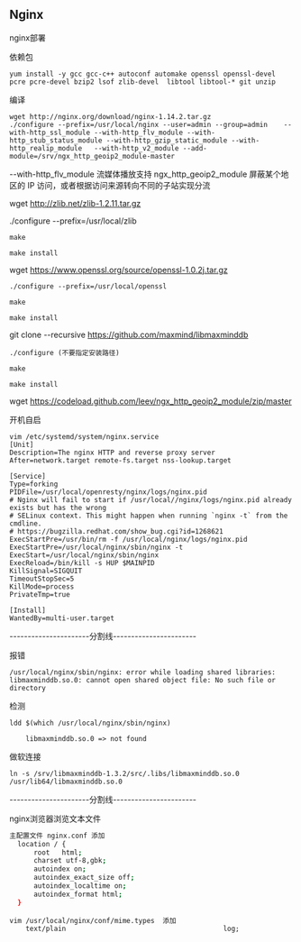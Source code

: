 ## Nginx

nginx部署

依赖包

```shell script
yum install -y gcc gcc-c++ autoconf automake openssl openssl-devel pcre pcre-devel bzip2 lsof zlib-devel  libtool libtool-* git unzip
```

编译

```shell script
wget http://nginx.org/download/nginx-1.14.2.tar.gz
./configure --prefix=/usr/local/nginx --user=admin --group=admin    --with-http_ssl_module --with-http_flv_module --with-http_stub_status_module --with-http_gzip_static_module --with-http_realip_module   --with-http_v2_module --add-module=/srv/ngx_http_geoip2_module-master
```

--with-http_flv_module 流媒体播放支持
ngx_http_geoip2_module 屏蔽某个地区的 IP 访问，或者根据访问来源转向不同的子站实现分流


wget http://zlib.net/zlib-1.2.11.tar.gz

   ./configure --prefix=/usr/local/zlib
   
    make
    
    make install
    
wget https://www.openssl.org/source/openssl-1.0.2j.tar.gz

    ./configure --prefix=/usr/local/openssl
    
    make
    
    make install
    
git clone --recursive https://github.com/maxmind/libmaxminddb

    ./configure (不要指定安装路径)
    
    make
    
    make install
    
wget https://codeload.github.com/leev/ngx_http_geoip2_module/zip/master

开机自启  

```shell script
vim /etc/systemd/system/nginx.service
[Unit]
Description=The nginx HTTP and reverse proxy server
After=network.target remote-fs.target nss-lookup.target

[Service]
Type=forking
PIDFile=/usr/local/openresty/nginx/logs/nginx.pid
# Nginx will fail to start if /usr/local//nginx/logs/nginx.pid already exists but has the wrong
# SELinux context. This might happen when running `nginx -t` from the cmdline.
# https://bugzilla.redhat.com/show_bug.cgi?id=1268621
ExecStartPre=/usr/bin/rm -f /usr/local/nginx/logs/nginx.pid
ExecStartPre=/usr/local/nginx/sbin/nginx -t
ExecStart=/usr/local/nginx/sbin/nginx
ExecReload=/bin/kill -s HUP $MAINPID
KillSignal=SIGQUIT
TimeoutStopSec=5
KillMode=process
PrivateTmp=true

[Install]
WantedBy=multi-user.target
```

----------------------分割线-----------------------

报错

    /usr/local/nginx/sbin/nginx: error while loading shared libraries: libmaxminddb.so.0: cannot open shared object file: No such file or directory

检测

    ldd $(which /usr/local/nginx/sbin/nginx)

        libmaxminddb.so.0 => not found

做软连接

    ln -s /srv/libmaxminddb-1.3.2/src/.libs/libmaxminddb.so.0  /usr/lib64/libmaxminddb.so.0
 
----------------------分割线-----------------------

nginx浏览器浏览文本文件
          
```sh
主配置文件 nginx.conf 添加
  location / {
      root   html;
      charset utf-8,gbk;
      autoindex on;
      autoindex_exact_size off;
      autoindex_localtime on;
      autoindex_format html;
  }  
```
```shell script
vim /usr/local/nginx/conf/mime.types  添加
    text/plain                                       log;
```
